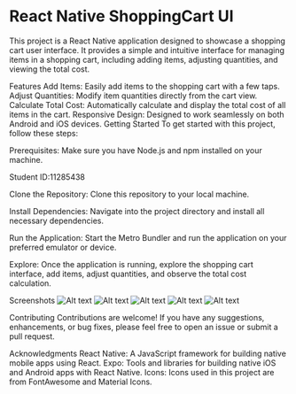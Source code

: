 # React Native ShoppingCart UI

This project is a React Native application designed to showcase a shopping cart user interface. It provides a simple and intuitive interface for managing items in a shopping cart, including adding items, adjusting quantities, and viewing the total cost.

Features
Add Items: Easily add items to the shopping cart with a few taps.
Adjust Quantities: Modify item quantities directly from the cart view.
Calculate Total Cost: Automatically calculate and display the total cost of all items in the cart.
Responsive Design: Designed to work seamlessly on both Android and iOS devices.
Getting Started
To get started with this project, follow these steps:

Prerequisites: Make sure you have Node.js and npm installed on your machine.

Student ID:11285438


Clone the Repository: Clone this repository to your local machine.

Install Dependencies: Navigate into the project directory and install all necessary dependencies.

Run the Application: Start the Metro Bundler and run the application on your preferred emulator or device.

Explore: Once the application is running, explore the shopping cart interface, add items, adjust quantities, and observe the total cost calculation.

Screenshots
![Alt text](assets/photo_1_2024-07-03_14-52-09.jpg) ![Alt text](assets/photo_2_2024-07-03_14-52-09.jpg) ![Alt text](assets/photo_3_2024-07-03_14-52-09.jpg) ![Alt text](assets/photo_4_2024-07-03_14-52-09.jpg) ![Alt text](assets/photo_5_2024-07-03_14-52-09.jpg)

Contributing
Contributions are welcome! If you have any suggestions, enhancements, or bug fixes, please feel free to open an issue or submit a pull request.

Acknowledgments
React Native: A JavaScript framework for building native mobile apps using React.
Expo: Tools and libraries for building native iOS and Android apps with React Native.
Icons: Icons used in this project are from FontAwesome and Material Icons.
